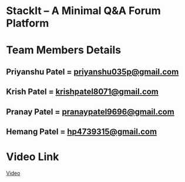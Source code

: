 # StackIt – A Minimal Q&A Forum Platform

# Team Members Details 
## Priyanshu Patel = priyanshu035p@gmail.com
## Krish Patel = krishpatel8071@gmail.com
## Pranay Patel  = pranaypatel9696@gmail.com
## Hemang Patel  = hp4739315@gmail.com

# Video Link
 [Video](https://drive.google.com/file/d/10sw0qk2LIGDMFa7i096kGbruiPrWq_RQ/view?usp=sharing)
